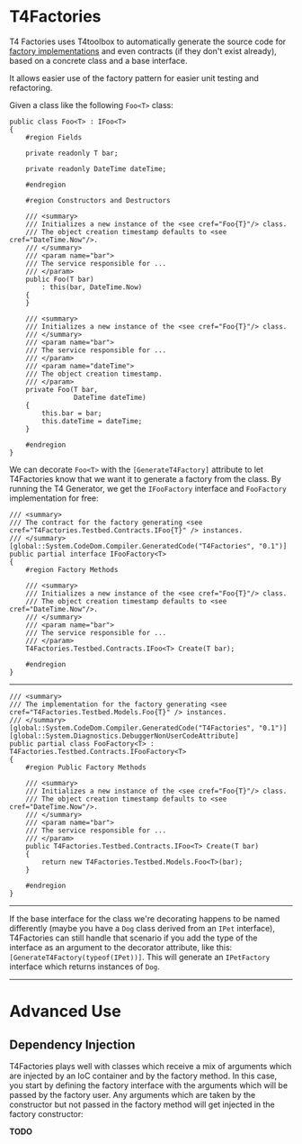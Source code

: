 T4Factories
===========
T4 Factories uses T4toolbox to automatically generate the source code for [factory implementations](http://en.wikipedia.org/wiki/Factory_method_pattern) and even contracts (if they don't exist already), based on a concrete class and a base interface.

It allows easier use of the factory pattern for easier unit testing and refactoring.

Given a class like the following `Foo<T>` class:

    public class Foo<T> : IFoo<T>
    {
        #region Fields

        private readonly T bar;

        private readonly DateTime dateTime;

        #endregion

        #region Constructors and Destructors

        /// <summary>
        /// Initializes a new instance of the <see cref="Foo{T}"/> class.
        /// The object creation timestamp defaults to <see cref="DateTime.Now"/>.
        /// </summary>
        /// <param name="bar">
        /// The service responsible for ...
        /// </param>
        public Foo(T bar)
            : this(bar, DateTime.Now)
        {
        }

        /// <summary>
        /// Initializes a new instance of the <see cref="Foo{T}"/> class.
        /// </summary>
        /// <param name="bar">
        /// The service responsible for ...
        /// </param>
        /// <param name="dateTime">
        /// The object creation timestamp.
        /// </param>
        private Foo(T bar, 
                    DateTime dateTime)
        {
            this.bar = bar;
            this.dateTime = dateTime;
        }

        #endregion
    }

We can decorate `Foo<T>` with the `[GenerateT4Factory]` attribute to let T4Factories know that we want it to generate a factory from the class. By running the T4 Generator, we get the `IFooFactory` interface and `FooFactory` implementation for free:

    /// <summary>
    /// The contract for the factory generating <see cref="T4Factories.Testbed.Contracts.IFoo{T}" /> instances.
    /// </summary>
    [global::System.CodeDom.Compiler.GeneratedCode("T4Factories", "0.1")]
    public partial interface IFooFactory<T>
    {
        #region Factory Methods
        
        /// <summary>
        /// Initializes a new instance of the <see cref="Foo{T}"/> class. 
        /// The object creation timestamp defaults to <see cref="DateTime.Now"/>.
        /// </summary>
        /// <param name="bar">
        /// The service responsible for ...
        /// </param>
        T4Factories.Testbed.Contracts.IFoo<T> Create(T bar);
        
        #endregion
    }

----------

    /// <summary>
    /// The implementation for the factory generating <see cref="T4Factories.Testbed.Models.Foo{T}" /> instances.
    /// </summary>
    [global::System.CodeDom.Compiler.GeneratedCode("T4Factories", "0.1")]
    [global::System.Diagnostics.DebuggerNonUserCodeAttribute]
    public partial class FooFactory<T> : T4Factories.Testbed.Contracts.IFooFactory<T>
    {
        #region Public Factory Methods
        
        /// <summary>
        /// Initializes a new instance of the <see cref="Foo{T}"/> class. 
        /// The object creation timestamp defaults to <see cref="DateTime.Now"/>.
        /// </summary>
        /// <param name="bar">
        /// The service responsible for ...
        /// </param>
        public T4Factories.Testbed.Contracts.IFoo<T> Create(T bar)
        {
            return new T4Factories.Testbed.Models.Foo<T>(bar);
        }
        
        #endregion
    }

----------
If the base interface for the class we're decorating happens to be named differently (maybe you have a `Dog` class derived from an `IPet` interface), T4Factories can still handle that scenario if you add the type of the interface as an argument to the decorator attribute, like this: `[GenerateT4Factory(typeof(IPet))]`. This will generate an `IPetFactory` interface which returns instances of `Dog`.

----------
# Advanced Use #
## Dependency Injection ##

T4Factories plays well with classes which receive a mix of arguments which are injected by an IoC container and by the factory method. In this case, you start by defining the factory interface with the arguments which will be passed by the factory user. Any arguments which are taken by the constructor but not passed in the factory method will get injected in the factory constructor:

**TODO**